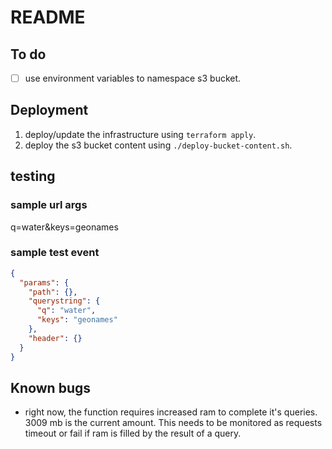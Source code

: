 # README

## To do

- [ ] use environment variables to namespace s3 bucket.

## Deployment

1. deploy/update the infrastructure using `terraform apply`.
2. deploy the s3 bucket content using `./deploy-bucket-content.sh`.

## testing

### sample url args

q=water&keys=geonames

### sample test event

```JSON
{
  "params": {
    "path": {},
    "querystring": {
      "q": "water",
      "keys": "geonames"
    },
    "header": {}
  }
}
```

## Known bugs

- right now, the function requires increased ram to complete it's queries. 3009 
mb is the current amount. This needs to be monitored as requests timeout or fail 
if ram is filled by the result of a query.